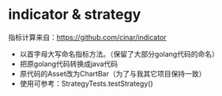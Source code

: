 # indicator & strategy
指标计算来自：https://github.com/cinar/indicator
- 以首字母大写命名指标方法。（保留了大部分golang代码的命名）
- 把原golang代码转换成java代码
- 原代码的Asset改为ChartBar（为了与我其它项目保持一致）
- 使用可参考：StrategyTests.testStrategy()
